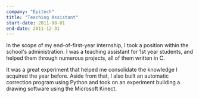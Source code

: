 ```yaml
---
company: "Epitech"
title: "Teaching Assistant"
start-date: 2011-08-01
end-date: 2011-12-31
---
```


In the scope of my end-of-first-year internship, I took a position within the school's administration. I was a teaching assistant for 1st year students, and helped them through numerous projects, all of them written in C.

It was a great experiment that helped me consolidate the knowledge I acquired the year before. Aside from that, I also built an automatic correction program using Python and took on an experiment building a drawing software using the Microsoft Kinect.
